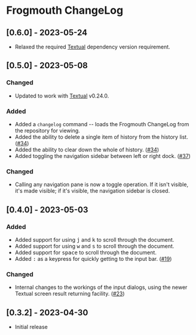 # Frogmouth ChangeLog

## [0.6.0] - 2023-05-24

- Relaxed the required [Textual](https://github.com/Textualize/textual)
  dependency version requirement.

## [0.5.0] - 2023-05-08

### Changed

- Updated to work with [Textual](https://github.com/Textualize/textual) v0.24.0.

### Added

- Added a `changelog` command -- loads the Frogmouth ChangeLog from the
  repository for viewing.
- Added the ability to delete a single item of history from the history
  list. ([#34](https://github.com/Textualize/frogmouth/pull/34))
- Added the ability to clear down the whole of history.
  ([#34](https://github.com/Textualize/frogmouth/pull/34))
- Added toggling the navigation sidebar between left or right dock.
  ([#37](https://github.com/Textualize/frogmouth/pull/37))

### Changed

- Calling any navigation pane is now a toggle operation. If it isn't
  visible, it's made visible; if it's visible, the navigation sidebar is
  closed.

## [0.4.0] - 2023-05-03

### Added

- Added support for using <kbd>j</kbd> and <kbd>k</kbd> to scroll through
  the document.
- Added support for using <kbd>w</kbd> and <kbd>s</kbd> to scroll through the document.
- Added support for <kbd>space</kbd> to scroll through the document.
- Added <kbd>:</kbd> as a keypress for quickly getting to the input bar.
  ([#19](https://github.com/Textualize/frogmouth/pull/19))

### Changed

- Internal changes to the workings of the input dialogs, using the newer
  Textual screen result returning facility.
  ([#23](https://github.com/Textualize/frogmouth/pull/23))

## [0.3.2] - 2023-04-30

- Initial release
